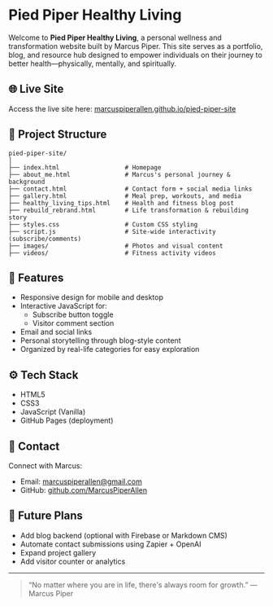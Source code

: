 
# Pied Piper Healthy Living

Welcome to **Pied Piper Healthy Living**, a personal wellness and transformation website built by Marcus Piper. This site serves as a portfolio, blog, and resource hub designed to empower individuals on their journey to better health—physically, mentally, and spiritually.

## 🌐 Live Site
Access the live site here: [marcuspiperallen.github.io/pied-piper-site](https://marcuspiperallen.github.io/pied-piper-site/)

## 📂 Project Structure
```
pied-piper-site/
│
├── index.html                  # Homepage
├── about_me.html               # Marcus's personal journey & background
├── contact.html                # Contact form + social media links
├── gallery.html                # Meal prep, workouts, and media
├── healthy_living_tips.html    # Health and fitness blog post
├── rebuild_rebrand.html        # Life transformation & rebuilding story
├── styles.css                  # Custom CSS styling
├── script.js                   # Site-wide interactivity (subscribe/comments)
├── images/                     # Photos and visual content
├── videos/                     # Fitness activity videos
```

## 🧠 Features
- Responsive design for mobile and desktop
- Interactive JavaScript for:
  - Subscribe button toggle
  - Visitor comment section
- Email and social links
- Personal storytelling through blog-style content
- Organized by real-life categories for easy exploration

## ⚙️ Tech Stack
- HTML5
- CSS3
- JavaScript (Vanilla)
- GitHub Pages (deployment)

## 💬 Contact
Connect with Marcus:
- Email: marcuspiperallen@gmail.com
- GitHub: [github.com/MarcusPiperAllen](https://github.com/MarcusPiperAllen)

## 🚀 Future Plans
- Add blog backend (optional with Firebase or Markdown CMS)
- Automate contact submissions using Zapier + OpenAI
- Expand project gallery
- Add visitor counter or analytics

---

> “No matter where you are in life, there's always room for growth.” — Marcus Piper
